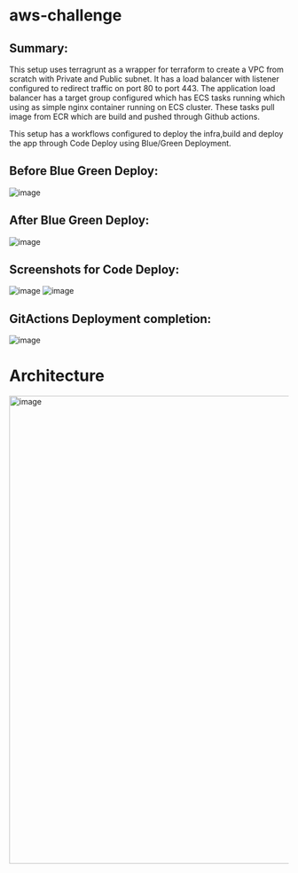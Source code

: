 # aws-challenge

## Summary:

This setup uses terragrunt as a wrapper for terraform to create a VPC from scratch with Private and Public subnet. It has a load balancer with listener configured to redirect traffic on port 80 to port 443. The application load balancer has a target group configured which has ECS tasks running which using as simple nginx container running on ECS cluster. These tasks pull image from ECR which are build and pushed through Github actions.

This setup has a workflows configured to deploy the infra,build and deploy the app through Code Deploy using Blue/Green Deployment.

## Before Blue Green Deploy: 
![image](https://user-images.githubusercontent.com/99579300/196526890-5f9dd37e-006f-471e-b7c7-d2e903b511f2.png)

## After Blue Green Deploy:
![image](https://user-images.githubusercontent.com/99579300/196526938-acbe6067-807a-4872-85c7-cced15e41cc5.png)

## Screenshots for Code Deploy:
![image](https://user-images.githubusercontent.com/99579300/196526977-d963440d-bf02-47ce-8181-2b88cb1bad0e.png)
![image](https://user-images.githubusercontent.com/99579300/196527014-0322b45b-f759-426e-9619-7ec96947235f.png)

## GitActions Deployment completion:
![image](https://user-images.githubusercontent.com/99579300/196527047-62ff3fd4-072f-4cab-a17c-b4db818a5fcc.png)

# Architecture


<img width="844" alt="image" src="https://user-images.githubusercontent.com/99579300/196616373-26b2fd6c-df49-471f-9a17-e754e1defb36.png">


